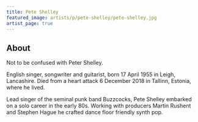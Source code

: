 ```yaml
---
title: Pete Shelley
featured_image: artists/p/pete-shelley/pete-shelley.jpg
artist_page: true
---
```

## About

Not to be confused with Peter Shelley.

English singer, songwriter and guitarist, born 17 April 1955 in Leigh, Lancashire. Died from a heart attack 6 December 2018 in Tallinn, Estonia, where he lived.

Lead singer of the seminal punk band Buzzcocks, Pete Shelley embarked on a solo career in the early 80s. Working with producers Martin Rushent and Stephen Hague he crafted dance floor friendly synth pop.

